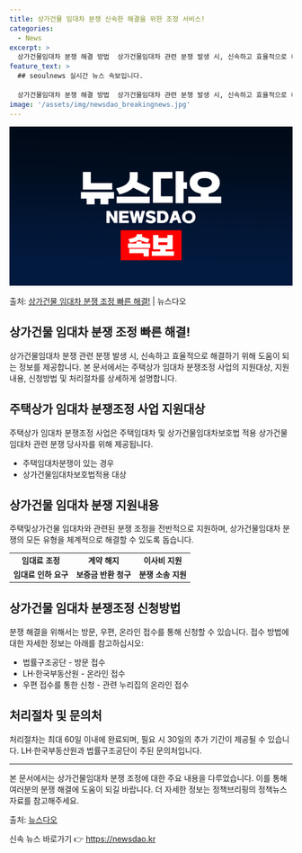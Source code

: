 ```yaml
---
title: 상가건물 임대차 분쟁 신속한 해결을 위한 조정 서비스!
categories:
  - News
excerpt: >
  상가건물임대차 분쟁 해결 방법  상가건물임대차 관련 분쟁 발생 시, 신속하고 효율적으로 해결하기 위해 도움이…
feature_text: >
  ## seoulnews 실시간 뉴스 속보입니다.

  상가건물임대차 분쟁 해결 방법  상가건물임대차 관련 분쟁 발생 시, 신속하고 효율적으로 해결하기 위해 도움이…
image: '/assets/img/newsdao_breakingnews.jpg'
---
```


![뉴스다오 속보](/assets/img/newsdao_breakingnews.jpg)

<p>출처: <a href="https://newsdao.kr/4436" rel="dofollow">상가건물 임대차 분쟁 조정 빠른 해결!</a> | 뉴스다오</p>

<h2 data-ke-size="size26">상가건물 임대차 분쟁 조정 빠른 해결!</h2>
<p data-ke-size="size16">상가건물임대차 분쟁 관련 분쟁 발생 시, 신속하고 효율적으로 해결하기 위해 도움이 되는 정보를 제공합니다. 본 문서에서는 주택상가 임대차 분쟁조정 사업의 지원대상, 지원내용, 신청방법 및 처리절차를 상세하게 설명합니다.</p>

<h2 data-ke-size="size21">주택상가 임대차 분쟁조정 사업 지원대상</h2>
<p data-ke-size="size16">주택상가 임대차 분쟁조정 사업은 주택임대차 및 상가건물임대차보호법 적용 상가건물임대차 관련 분쟁 당사자를 위해 제공됩니다.</p>
<ul>
  <li>주택임대차분쟁이 있는 경우</li>
  <li>상가건물임대차보호법적용 대상</li>
</ul>

<h2 data-ke-size="size21">상가건물 임대차 분쟁 지원내용</h2>
<p data-ke-size="size16">주택및상가건물 임대차와 관련된 분쟁 조정을 전반적으로 지원하며, 상가건물임대차 분쟁의 모든 유형을 체계적으로 해결할 수 있도록 돕습니다.</p>
<table>
  <tr>
    <td style="text-align: center; height: 17px;"><b>임대료 조정</b></td>
    <td style="text-align: center; height: 17px;"><b>계약 해지</b></td>
    <td style="text-align: center; height: 17px;"><b>이사비 지원</b></td>
  </tr>
  <tr>
    <td style="text-align: center; height: 17px;"><b>임대료 인하 요구</b></td>
    <td style="text-align: center; height: 17px;"><b>보증금 반환 청구</b></td>
    <td style="text-align: center; height: 17px;"><b>분쟁 소송 지원</b></td>
  </tr>
</table>

<h2 data-ke-size="size21">상가건물 임대차 분쟁조정 신청방법</h2>
<p data-ke-size="size16">분쟁 해결을 위해서는 방문, 우편, 온라인 접수를 통해 신청할 수 있습니다. 접수 방법에 대한 자세한 정보는 아래를 참고하십시오:</p>
<ul>
  <li>법률구조공단 - 방문 접수</li>
  <li>LH·한국부동산원 - 온라인 접수</li>
  <li>우편 접수를 통한 신청 - 관련 누리집의 온라인 접수</li>
</ul>

<h2 data-ke-size="size21">처리절차 및 문의처</h2>
<p data-ke-size="size16">처리절차는 최대 60일 이내에 완료되며, 필요 시 30일의 추가 기간이 제공될 수 있습니다. LH·한국부동산원과 법률구조공단이 주된 문의처입니다.</p>
<hr>
<p data-ke-size="size16"></p>

<p data-ke-size="size16">본 문서에서는 상가건물임대차 분쟁 조정에 대한 주요 내용을 다루었습니다. 이를 통해 여러분의 분쟁 해결에 도움이 되길 바랍니다. 더 자세한 정보는 정책브리핑의 정책뉴스자료를 참고해주세요.</p>

<p data-ke-size="size16">출처: <a href="https://newsdao.kr/4436">뉴스다오</a></p> 

신속 뉴스 바로가기 👉 <a href="https://newsdao.kr" rel="dofollow">https://newsdao.kr</a>


